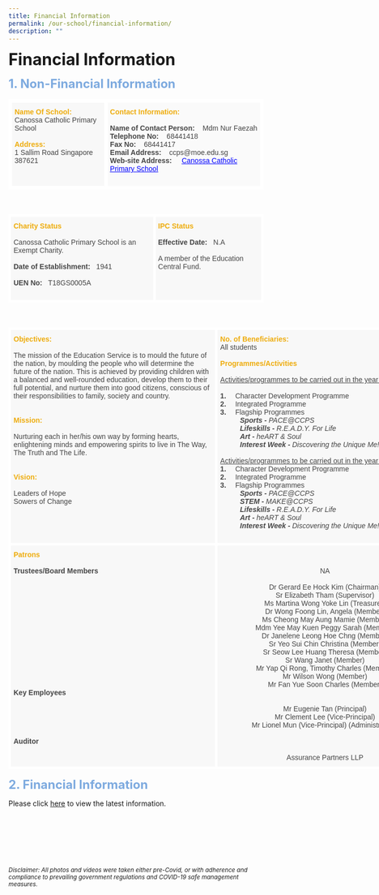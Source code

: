 ```yaml
---
title: Financial Information
permalink: /our-school/financial-information/
description: ""
---
```

<b><font size=6>Financial Information</font></b>

<b><font size=5 color="#7daadf">1. Non-Financial Information</font></b>

<table style="border-collapse:collapse;border-spacing:0" class="tg">
<thead>
<tr>
<td style="background-color:#F8F8F8;border-color:WHITE;border-style:solid;border-width:7px;color:#454545;font-family:Arial, sans-serif;font-size:14px;overflow:hidden;padding:10px 5px;text-align:left;vertical-align:top;word-break:normal">
<b><font color="#eeac0d">Name Of School:</font></b>
<br>
<span style="color:#454545">Canossa Catholic Primary School</span>
<br>
<br>
<b><font color="#eeac0d">Address:</font></b>
<br>
<span style="color:#454545">1 Sallim Road Singapore 387621</span>
</td>
<td style="background-color:#FAFAFA;border-color:white;border-style:solid;border-width:7px;color:#454545;font-family:Arial, sans-serif;font-size:14px;overflow:hidden;padding:10px 5px;text-align:left;vertical-align:top;word-break:normal">
	<b><font color="#eeac0d">Contact Information:</font></b>
<br>
<br>
<b><span style="color:#454545">Name of Contact Person: &nbsp; &nbsp;</span></b>Mdm Nur Faezah
<br>
	<b><span style="color:#454545">Telephone No: &nbsp; &nbsp;</span></b>68441418
<br>
<b><span style="color:#454545">Fax No: &nbsp; &nbsp;</span></b>68441417
<br>
<b><span style="color:#454545">Email Address: &nbsp; &nbsp;</span></b>ccps@moe.edu.sg
<br>
<b><span style="color:#454545">Web-site Address: &nbsp; &nbsp;</span></b>
<a href="https://staging.d2nutevx25vdua.amplifyapp.com/" target="_blank" rel="noopener noreferrer">
<span style="text-decoration:underline;color:blue">Canossa Catholic Primary School</span>
<br>
<br>
</a>
</td>
</tr>
</thead>
</table>

<br>

<table style="border-collapse:collapse;border-spacing:0" class="tg">
<thead>
<tr>
<td style="background-color:#F8F8F8;border-color:white;border-style:solid;border-width:5px;color:#454545;font-family:Arial, sans-serif;font-size:14px;overflow:hidden;padding:10px 5px;text-align:left;vertical-align:top;word-break:normal">
<b><font color="#eeac0d">Charity Status</font></b>
<br>
<br>Canossa Catholic Primary School is an Exempt Charity.
<br><br>
<b><span style="color:#454545">Date of Establishment:</span></b>
<span style="color:#454545">&nbsp; 1941</span>
<br><br>
<b><span style="color:#454545">UEN No:</span></b>
<span style="color:#454545">&nbsp; T18GS0005A</span>
<br>
<br>
</td>
<td style="background-color:#F8F8F8;border-color:white;border-style:solid;border-width:5px;color:#454545;font-family:Arial, sans-serif;font-size:14px;overflow:hidden;padding:10px 5px;text-align:left;vertical-align:top;word-break:normal">
<b><font color="#eeac0d">IPC Status</font></b>                                                   <br>
<br>
<b><span style="color:#454545">Effective Date: &nbsp;</span></b> N.A
<br>
<br>
<span style="color:#454545">A member of the Education Central Fund.   </span>
<br>
<br>
</td>
</tr>
</thead></table>

<br>

<table style="border-collapse:collapse;border-spacing:0;table-layout: fixed; width: 842px" class="tg">
<colgroup>
<col style="width: 411px">
<col style="width: 431px">
</colgroup>
<thead>
<tr>
<th style="background-color:#F8F8F8;border-color:white;border-style:solid;border-width:5px;color:#454545;font-family:Arial, sans-serif;font-size:14px;font-weight:normal;overflow:hidden;padding:10px 5px;text-align:left;vertical-align:top;word-break:normal">
<b><font color="#eeac0d">Objectives:</font></b>
<br>
<br>
The mission of the Education Service is to mould the future of the nation, by moulding the people who will determine the future of the nation. This is achieved by providing children with a balanced and well-rounded education, develop them to their full potential, and nurture them into good citizens, conscious of their responsibilities to family, society and country.
<br>
<br>
<br>
<b><font color="#eeac0d">Mission:</font></b>
<br>
<br>Nurturing each in her/his own way by forming hearts, enlightening minds and empowering spirits to live in The Way, The Truth and The Life.
<br>
<br>
<br>
	<b><font color="#eeac0d">Vision:</font></b>
<br>
<br>
<span style="color:#454545">Leaders of Hope</span>
<br>
<span style="color:#454545">Sowers of Change</span>
<br>
<br>
<br>
<br>
<br>
</th>
<th style="background-color:#F8F8F8;border-color:white;border-style:solid;border-width:5px;color:#454545;font-family:Arial, sans-serif;font-size:14px;font-weight:normal;overflow:hidden;padding:10px 5px;text-align:left;vertical-align:top;word-break:normal">
<b><font color="#eeac0d">No. of Beneficiaries:</font></b>
<br>
All students
<br>
<br>
<b><font color="#eeac0d">Programmes/Activities</font></b>
<br>
<br>
<span style="text-decoration:underline">Activities/programmes to be carried out in the year (2021)</span>
<br>
<br>
<b>1.</b>&emsp; Character Development Programme
<br>
<b>2.</b>&emsp; Integrated Programme
<br>
<b>3.</b>&emsp; Flagship Programmes
<br>
<em>
&nbsp; &nbsp; &nbsp; &nbsp; &nbsp; <b>Sports -</b> PACE@CCPS<br>
&nbsp; &nbsp; &nbsp; &nbsp; &nbsp; <b>Lifeskills -</b> R.E.A.D.Y. For Life<br>
&nbsp; &nbsp; &nbsp; &nbsp; &nbsp; <b>Art -</b> heART &amp; Soul<br>
&nbsp; &nbsp; &nbsp; &nbsp; &nbsp; <b>Interest Week -</b> Discovering the Unique Me!<br>
</em>
<br>
<span style="text-decoration:underline">Activities/programmes to be carried out in the year (2022)</span>
<br>
<b>1.</b>&emsp; Character Development Programme
<br>
<b>2.</b>&emsp; Integrated Programme
<br>
<b>3.</b>&emsp; Flagship Programmes
<br>
<em>
&nbsp; &nbsp; &nbsp; &nbsp; &nbsp; <b>Sports -</b> PACE@CCPS<br>
&nbsp; &nbsp; &nbsp; &nbsp; &nbsp; <b>STEM -</b> MAKE@CCPS<br>
&nbsp; &nbsp; &nbsp; &nbsp; &nbsp; <b>Lifeskills -</b> R.E.A.D.Y. For Life<br>
&nbsp; &nbsp; &nbsp; &nbsp; &nbsp; <b>Art -</b> heART &amp; Soul<br>
&nbsp; &nbsp; &nbsp; &nbsp; &nbsp; <b>Interest Week -</b> Discovering the Unique Me!
	</em>
<br>
<br>
</th>
</tr>
</thead>
<tbody>
<tr>
<td style="background-color:#F8F8F8;border-color:white;border-style:solid;border-width:5px;color:#454545;font-family:Arial, sans-serif;font-size:14px;overflow:hidden;padding:10px 5px;text-align:left;vertical-align:top;word-break:normal">
<b><font color="#eeac0d">Patrons</font>
<br>
<br>
<span style="font-weight:bold">Trustees/Board Members</span>
<br>
<br>
<br>
<br>
<br>
<br>
<br>
<br>
<br>
<br>
<br>
<br>
<br>
<br>
<br>
<span style="font-weight:bold">Key Employees</span>
<br>
<br>
<br>
<br>
<br>
<br>
<span style="font-weight:bold">Auditor</span>
<br>
</td>
<td style="background-color:#F8F8F8;border-color:white;border-style:solid;border-width:5px;color:#454545;font-family:Arial, sans-serif;font-size:14px;overflow:hidden;padding:10px 5px;text-align:center;vertical-align:top;word-break:normal">
<br>
<br>
NA
<br>
<br>Dr Gerard Ee Hock Kim (Chairman)
<br>Sr Elizabeth Tham (Supervisor)
<br>Ms Martina Wong Yoke Lin (Treasurer)
<br>Dr Wong Foong Lin, Angela (Member)
<br>Ms Cheong May Aung Mamie (Member)
<br>Mdm Yee May Kuen Peggy Sarah (Member)
<br>Dr Janelene Leong Hoe Chng (Member)
<br>Sr Yeo Sui Chin Christina (Member)
<br>Sr Seow Lee Huang Theresa (Member)
<br>Sr Wang Janet (Member)
<br>Mr Yap Qi Rong, Timothy Charles (Member)
<br>Mr Wilson Wong (Member)
<br>Mr Fan Yue Soon Charles (Member)
<br>
<br>
<br>Mr Eugenie Tan (Principal)
<br>Mr Clement Lee (Vice-Principal)
<br>Mr Lionel Mun (Vice-Principal) (Administration)
<br>
<br>
<br>
<br>Assurance Partners LLP
<br>
</td>
</tr>
</tbody>
</table>



<b><font size=5 color="#7daadf">2. Financial Information</font></b>

Please click [here](https://www.moe.gov.sg/about-us/organisation-structure/fpd/financial-summary) to view the latest information.


<br><br><br><br><br><br>
<sup>_Disclaimer: All photos and videos were taken either pre-Covid, or with adherence and compliance to prevailing government regulations and COVID-19 safe management measures._</sup>